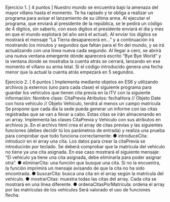 Ejercicio 1. [ 4 puntos ] Nuestro mundo se encuentra bajo la amenaza del mayor villano hasta
el momento. Te ha raptado y te obliga a realizar un programa para avisar el lanzamiento de su
última arma. Al ejecutar el programa, que enviará al presidente de la república, se le pedirá un
código de 4 dígitos, sin saberlo, con esos dígitos el presidente enviará el día y mes en que el
mundo explotará (el año será el actual). Al enviar los dígitos se mostrará el mensaje “La Tierra
desaparecerá en...” y a continuación irá mostrando los minutos y segundos que faltan para el fin
del mundo, y se irá actualizando con una línea nueva cada segundo. Al llegar a cero, se abrirá una
nueva ventana emergente dónde aparecerá escrito “Bye Bye World” y la ventana donde se
mostraba la cuenta atrás se cerrará, lanzando en ese momento el villano su arma letal. Si el
código introducido genera una fecha menor que la actual la cuenta atrás empezará en 5
segundos.


Ejercicio 2. [ 6 puntos ]
Implementa mediante objetos en ES6 y utilizando archivos js externos (uno para cada clase) el
siguiente programa para guardar los vehículos que tienen cita previa en la ITV con la siguiente
información:
Nombre clase: CitaPrevia
Atributos:
fechaHora // Objeto Date con hora
vehiculo // Objeto Vehículo, tendrá al menos un campo matricula
Se propone que cada día la sede pueda generar un informe con las citas registradas que se van a
llevar a cabo. Estas citas se irán almacenando en un array.
Implementa las clases CitaPrevia y Vehiculo con sus atributos en archivos js.
En el archivo html crea el array de citas previas y las siguientes funciones (debes decidir tú los
parámetros de entrada) y realiza una prueba para comprobar que todo funciona correctamente:
● introduceCita: introducir en el array una cita. Los datos para crear la citaPrevia se
introducirán por teclado. Se deberá comprobar que la matrícula del vehículo no tiene ya
una cita asignada. En ese caso mostrará el siguiente mensaje: “El vehículo ya tiene una
cita asignada, debe eliminarla para poder asignar otra”.
● eliminarCita: una función que busque una cita. Si no la encuentra, la función imprimirá un
mensaje avisando de que la cita no ha sido encontrada.
● buscarCita: busca una cita en el array según la matrícula del vehículo.
● mostrarCitas: muestra todas las citas del array. Cada cita se mostrará en una línea
diferente.
● ordenaCitasPorMatricula: ordena el array por las matrículas de los vehículos
Será valorado el uso de funciones flecha.
